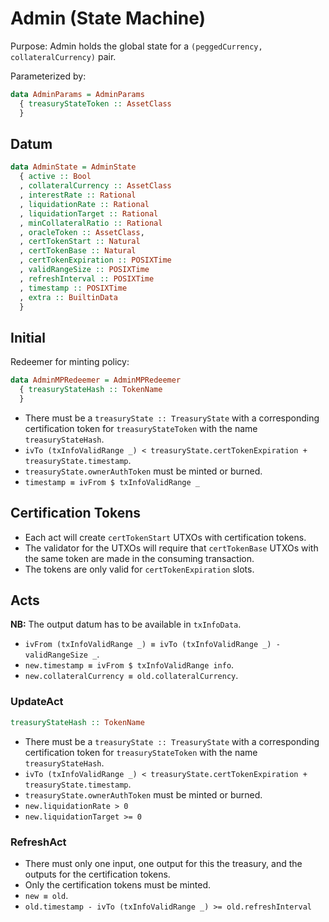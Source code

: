 # Admin (State Machine)

Purpose: Admin holds the global state for a `(peggedCurrency, collateralCurrency)` pair.

Parameterized by:
```haskell
data AdminParams = AdminParams
  { treasuryStateToken :: AssetClass
  }
```

## Datum

```haskell
data AdminState = AdminState
  { active :: Bool
  , collateralCurrency :: AssetClass
  , interestRate :: Rational
  , liquidationRate :: Rational
  , liquidationTarget :: Rational
  , minCollateralRatio :: Rational
  , oracleToken :: AssetClass,
  , certTokenStart :: Natural
  , certTokenBase :: Natural
  , certTokenExpiration :: POSIXTime
  , validRangeSize :: POSIXTime
  , refreshInterval :: POSIXTime
  , timestamp :: POSIXTime
  , extra :: BuiltinData
  }
```

## Initial

Redeemer for minting policy:
```haskell
data AdminMPRedeemer = AdminMPRedeemer
  { treasuryStateHash :: TokenName
  }
```

- There must be a `treasuryState :: TreasuryState` with a corresponding certification
  token for `treasuryStateToken` with the name `treasuryStateHash`.
- `ivTo (txInfoValidRange _) < treasuryState.certTokenExpiration + treasuryState.timestamp`.
- `treasuryState.ownerAuthToken` must be minted or burned.
- `timestamp ≡ ivFrom $ txInfoValidRange _`

## Certification Tokens

- Each act will create `certTokenStart` UTXOs with certification tokens.
- The validator for the UTXOs will require that `certTokenBase` UTXOs with the same
  token are made in the consuming transaction.
- The tokens are only valid for `certTokenExpiration` slots.

## Acts

**NB:** The output datum has to be available in `txInfoData`.

- `ivFrom (txInfoValidRange _) ≡ ivTo (txInfoValidRange _) - validRangeSize _`.
- `new.timestamp ≡ ivFrom $ txInfoValidRange info`.
- `new.collateralCurrency ≡ old.collateralCurrency`. 

### UpdateAct

```haskell
treasuryStateHash :: TokenName
```

- There must be a `treasuryState :: TreasuryState` with a corresponding certification
  token for `treasuryStateToken` with the name `treasuryStateHash`.
- `ivTo (txInfoValidRange _) < treasuryState.certTokenExpiration + treasuryState.timestamp`.
- `treasuryState.ownerAuthToken` must be minted or burned.
- `new.liquidationRate > 0`
- `new.liquidationTarget >= 0`

### RefreshAct

- There must only one input, one output for this the treasury, and the outputs
  for the certification tokens.
- Only the certification tokens must be minted.
- `new ≡ old`.
- `old.timestamp - ivTo (txInfoValidRange _) >= old.refreshInterval`

